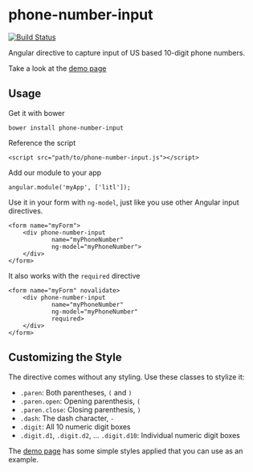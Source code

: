 
phone-number-input
==================

[![Build Status](https://travis-ci.org/mikec/phone-number-input.svg?branch=master)](https://travis-ci.org/mikec/phone-number-input)

Angular directive to capture input of US based 10-digit phone numbers.

Take a look at the [demo page](https://mikec.github.io/phone-number-input)


Usage
-----

Get it with bower

    bower install phone-number-input

Reference the script

    <script src="path/to/phone-number-input.js"></script>

Add our module to your app

    angular.module('myApp', ['litl']);

Use it in your form with `ng-model`, just like you use other Angular input directives.

    <form name="myForm">
        <div phone-number-input
                name="myPhoneNumber"
                ng-model="myPhoneNumber">
        </div>
    </form>

It also works with the `required` directive

    <form name="myForm" novalidate>
        <div phone-number-input
                name="myPhoneNumber"
                ng-model="myPhoneNumber"
                required>
        </div>
    </form>


Customizing the Style
---------------------

The directive comes without any styling. Use these classes to stylize it:

* `.paren`: Both parentheses, `(` and `)`
* `.paren.open`: Opening parenthesis, `(`
* `.paren.close`: Closing parenthesis, `)`
* `.dash`: The dash character, `-`
* `.digit`: All 10 numeric digit boxes
* `.digit.d1`, `.digit.d2`, ... `.digit.d10`: Individual numeric digit boxes

The [demo page](https://mikec.github.io/phone-number-input) has some simple styles applied that you can use as an example.
